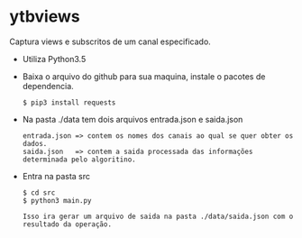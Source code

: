 # ytbviews

Captura views e subscritos de um canal especificado.

  - Utiliza Python3.5

  - Baixa o arquivo do github para sua maquina, instale o pacotes de dependencia.

        $ pip3 install requests

  - Na pasta ./data tem dois arquivos entrada.json e saida.json

        entrada.json => contem os nomes dos canais ao qual se quer obter os dados.
        saida.json   => contem a saida processada das informações determinada pelo algoritino.

  - Entra na pasta src

        $ cd src
        $ python3 main.py

        Isso ira gerar um arquivo de saida na pasta ./data/saida.json com o resultado da operação. 
